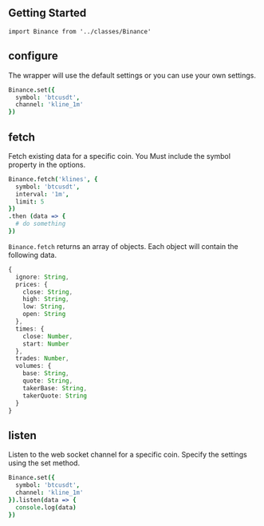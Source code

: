 ## Getting Started
```
import Binance from '../classes/Binance'
```

## configure
The wrapper will use the default settings or you can use your own settings.

```coffee
Binance.set({
  symbol: 'btcusdt',
  channel: 'kline_1m'
})
```

## fetch
Fetch existing data for a specific coin. You Must include the symbol property in the options.

```coffee
Binance.fetch('klines', {
  symbol: 'btcusdt',
  interval: '1m',
  limit: 5
})
.then (data => {
  # do something
})
```

`Binance.fetch` returns an array of objects. Each object will contain the following data.

```ts
{
  ignore: String,
  prices: {
    close: String,
    high: String,
    low: String,
    open: String
  },
  times: {
    close: Number,
    start: Number
  },
  trades: Number,
  volumes: {
    base: String,
    quote: String,
    takerBase: String,
    takerQuote: String
  }
}
```


## listen
Listen to the web socket channel for a specific coin. Specify the settings using the set method.

```coffee
Binance.set({
  symbol: 'btcusdt',
  channel: 'kline_1m'
}).listen(data => {
  console.log(data)
})
```
